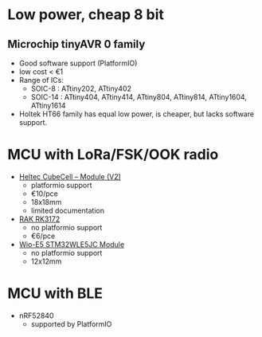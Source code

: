 # Low power, cheap 8 bit
## Microchip tinyAVR 0 family
* Good software support (PlatformIO)
* low cost < €1
* Range of ICs: 
  * SOIC-8 : ATtiny202, ATtiny402
  * SOIC-14 : ATtiny404, ATtiny414, ATtiny804, ATtiny814, ATtiny1604, ATtiny1614
* Holtek HT66 family has equal low power, is cheaper, but lacks software support.

# MCU with LoRa/FSK/OOK radio
* [Heltec CubeCell – Module (V2)](https://heltec.org/project/htcc-am01-v2/)
  * platformio support
  * €10/pce
  * 18x18mm
  * limited documentation
* [RAK RK3172](https://store.rakwireless.com/products/wisduo-lpwan-module-rak3172)
  * no platformio support
  * €6/pce
* [Wio-E5 STM32WLE5JC Module](https://wiki.seeedstudio.com/LoRa-E5_STM32WLE5JC_Module/)
  * no platformio support
  * 12x12mm

# MCU with BLE
* nRF52840 
  * supported by PlatformIO